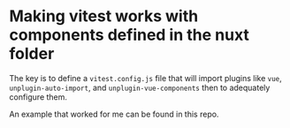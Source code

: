 # Making vitest works with components defined in the nuxt folder

The key is to define a `vitest.config.js` file that will import plugins like `vue`, `unplugin-auto-import`, and `unplugin-vue-components` then to adequately configure them.

An example that worked for me can be found in this repo.
